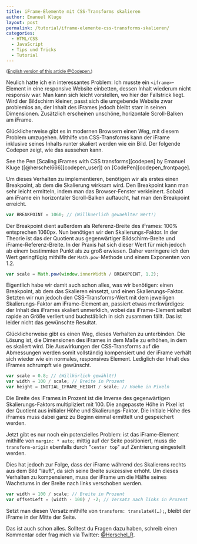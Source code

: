 ```yaml
---
title: iFrame-Elemente mit CSS-Transforms skalieren
author: Emanuel Kluge
layout: post
permalink: /tutorial/iframe-elemente-css-transforms-skalieren/
categories:
  - HTML/CSS
  - JavaScript
  - Tips und Tricks
  - Tutorial
---
```


<small>(<a href="http://codepen.io/herschel666/blog/scaling-iframes-css-transforms" rel="nofollow">English version of this article @Codepen.</a>)</small>

Neulich hatte ich ein interessantes Problem: Ich musste ein `<iframe>`-Element in eine responsive Website einbetten, dessen Inhalt wiederum nicht responsiv war. Man kann sich leicht vorstellen, wo hier der Fallstrick liegt. Wird der Bildschirm kleiner, passt sich die umgebende Website zwar problemlos an, der Inhalt des iFrames jedoch bleibt starr in seinen Dimensionen. Zusätzlich erscheinen unschöne, horizontale Scroll-Balken am iFrame.

Glücklicherweise gibt es in modernen Browsern einen Weg, mit diesem Problem umzugehen. Mithilfe von CSS-Transforms kann der iFrame inklusive seines Inhalts runter skaliert werden wie ein Bild. Der folgende Codepen zeigt, wie das aussehen kann.

<p data-height="300" data-theme-id="14410" data-slug-hash="pzAGo" data-default-tab="result" data-user="herschel666" class='codepen'>
  See the Pen [Scaling iFrames with CSS transforms][codepen] by Emanuel Kluge ([@herschel666][codepen_user]) on [CodePen][codepen_frontpage].
</p>
<script>
  (function (doc, scriptElem) {
    var elem = doc.createElement(scriptElem),
        ref = doc.getElementsByTagName(scriptElem)[0];
    elem.async = true; elem.type = 'text/javascript';
    elem.src = '//assets.codepen.io/assets/embed/ei.js';
    ref.parentNode.insertBefore(elem, ref);
  })(document, 'script');
</script>

Um dieses Verhalten zu implementieren, benötigen wir als erstes einen Breakpoint, ab dem die Skalierung wirksam wird. Den Breakpoint kann man sehr leicht ermitteln, indem man das Browser-Fenster verkleinert. Sobald am iFrame ein horizontaler Scroll-Balken auftaucht, hat man den Breakpoint erreicht.



```javascript
var BREAKPOINT = 1060; // (Willkuerlich gewaehlter Wert!)
```

Der Breakpoint dient außerdem als Referenz-Breite des iFrames: 100% entsprechen 1060px. Nun benötigen wir den Skalierungs-Faktor. In der Theorie ist das der Quotient aus gegenwärtiger Bildschirm-Breite und iFrame-Referenz-Breite. In der Praxis hat sich dieser Wert für mich jedoch ab einem bestimmten Punkt als zu groß erwiesen. Daher verringere ich den Wert geringfügig mithilfe der `Math.pow`-Methode und einem Exponenten von 1.2.

```javascript
var scale = Math.pow(window.innerWidth / BREAKPOINT, 1.2);
```

Eigentlich habe wir damit auch schon alles, was wir benötigen: einen Breakpoint, ab dem das Skalieren einsetzt, und einen Skalierungs-Faktor. Setzten wir nun jedoch den CSS-Transforms-Wert mit dem jeweiligen Skalierungs-Faktor am iFrame-Element an, passiert etwas merkwürdiges: der Inhalt des iFrames skaliert unmerklich, wobei das iFrame-Element selbst rapide an Größe verliert und buchstäblich in sich zusammen fällt. Das ist leider nicht das gewünschte Resultat.

Glücklicherweise gibt es einen Weg, dieses Verhalten zu unterbinden. Die Lösung ist, die Dimensionen des iFrames in dem Maße zu erhöhen, in dem es skaliert wird. Die Auswirkungen der CSS-Transforms auf die Abmessungen werden somit vollständig kompensiert und der iFrame verhält sich wieder wie ein normales, responsives Element. Lediglich der Inhalt des iFrames schrumpft wie gewünscht.

```javascript
var scale = 0.8; // (Willkürlich gewählt!)
var width = 100 / scale; // Breite in Prozent
var height = INITIAL_IFRAME_HEIGHT / scale; // Hoehe in Pixeln
```

Die Breite des iFrames in Prozent ist die Inverse des gegenwärtigen Skalierungs-Faktors multipliziert mit 100. Die angepasste Höhe in Pixel ist der Quotient aus initialer Höhe und Skalierungs-Faktor. Die initiale Höhe des iFrames muss dabei ganz zu Beginn einmal ermittelt und gespeichert werden.

Jetzt gibt es nur noch ein potenzielles Problem: ist das iFrame-Element mithilfe von `margin: * auto;` mittig auf der Seite positioniert, muss die `transform-origin` ebenfalls durch "`center top`" auf Zentrierung eingestellt werden.

Dies hat jedoch zur Folge, dass der iFrame während des Skalierens rechts aus dem Bild "läuft", da sich seine Breite sukzessive erhöht. Um dieses Verhalten zu kompensieren, muss der iFrame um die Hälfte seines Wachstums in der Breite nach links verschoben werden.

```javascript
var width = 100 / scale; // Breite in Prozent
var offsetLeft = (width - 100) / -2; // Versatz nach links in Prozent
```

Setzt man diesen Versatz mithilfe von `transform: translateX(…);`, bleibt der iFrame in der Mitte der Seite.

Das ist auch schon alles. Solltest du Fragen dazu haben, schreib einen Kommentar oder frag mich via Twitter: [@Herschel_R][twitter].

[codepen]: http://codepen.io/herschel666/pen/pzAGo/
[codepen_user]: http://codepen.io/herschel666
[codepen_frontpage]: http://codepen.io
[twitter]: https://twitter.com/Herschel_R
